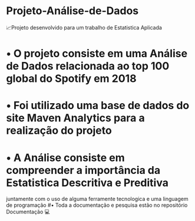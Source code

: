 # Projeto-Análise-de-Dados

📈Projeto desenvolvido para um trabalho de Estatistica Aplicada
# • O projeto consiste em uma Análise de Dados relacionada ao top 100 global do Spotify em 2018
# • Foi utilizado uma base de dados do site Maven Analytics para a realização do projeto
# • A Análise consiste em compreender a importância da Estatistica Descritiva e Preditiva 
  juntamente com o uso de alguma ferramente tecnologica e uma linguagem de programação
#• Toda a documentação e pesquisa estão no repositório Documentação
💻
